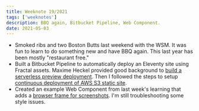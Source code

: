 ```yaml
---
title: Weeknote 19/2021
tags: ['weeknotes']
description: BBQ again, Bitbucket Pipeline, Web Component. 
date: 2021-05-03
---
```

- Smoked ribs and two Boston Butts last weekend with the WSM. It was fun to learn to do something new and have BBQ again. This last year has been mostly "restaurant free." 
- Built a Bitbucket Pipeline to automatically deploy an Eleventy site using Fractal assets. Maxime Heckel provided good background to [build a serverless preview deployment](https://blog.maximeheckel.com/posts/build-serverless-preview-deployment). Then I followed the steps to setup [continuous deployment of AWS S3 static site](https://initialcommit.com/blog/continuous-deployment-aws-s3).
- Created an example Web Component from last week's learning that adds a [browser frame for screenshots](https://codepen.io/joshcrain/pen/EPNaBY). I'm still troubleshooting some style issues. 
